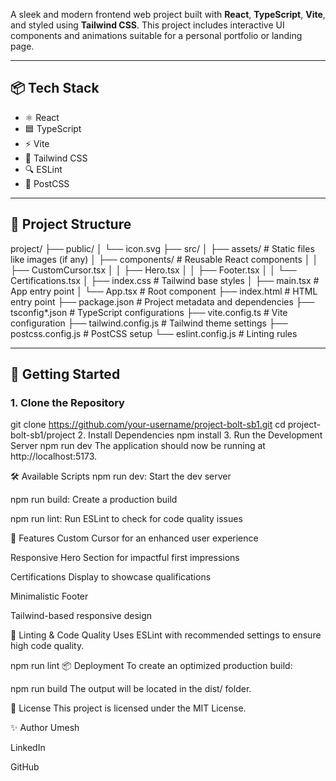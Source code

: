 A sleek and modern frontend web project built with **React**, **TypeScript**, **Vite**, and styled using **Tailwind CSS**. This project includes interactive UI components and animations suitable for a personal portfolio or landing page.

---

## 📦 Tech Stack

- ⚛️ React
- 🟦 TypeScript
- ⚡ Vite
- 🎨 Tailwind CSS
- 🔍 ESLint
- 🧱 PostCSS

---

## 📁 Project Structure

project/
├── public/
│ └── icon.svg
├── src/
│ ├── assets/ # Static files like images (if any)
│ ├── components/ # Reusable React components
│ │ ├── CustomCursor.tsx
│ │ ├── Hero.tsx
│ │ ├── Footer.tsx
│ │ └── Certifications.tsx
│ ├── index.css # Tailwind base styles
│ ├── main.tsx # App entry point
│ └── App.tsx # Root component
├── index.html # HTML entry point
├── package.json # Project metadata and dependencies
├── tsconfig*.json # TypeScript configurations
├── vite.config.ts # Vite configuration
├── tailwind.config.js # Tailwind theme settings
├── postcss.config.js # PostCSS setup
└── eslint.config.js # Linting rules

---

## 🚀 Getting Started

### 1. Clone the Repository

git clone https://github.com/your-username/project-bolt-sb1.git
cd project-bolt-sb1/project
2. Install Dependencies
npm install
3. Run the Development Server
npm run dev
The application should now be running at http://localhost:5173.

🛠️ Available Scripts
npm run dev: Start the dev server

npm run build: Create a production build

npm run lint: Run ESLint to check for code quality issues

🌟 Features
Custom Cursor for an enhanced user experience

Responsive Hero Section for impactful first impressions

Certifications Display to showcase qualifications

Minimalistic Footer

Tailwind-based responsive design

🧪 Linting & Code Quality
Uses ESLint with recommended settings to ensure high code quality.

npm run lint
📦 Deployment
To create an optimized production build:

npm run build
The output will be located in the dist/ folder.

📄 License
This project is licensed under the MIT License.

✨ Author
Umesh

LinkedIn

GitHub
